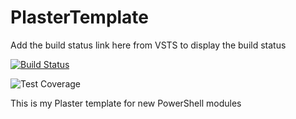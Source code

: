 # PlasterTemplate

Add the build status link here from VSTS to display the build status

[![Build Status](https://mattnodeit.visualstudio.com/_apis/public/build/definitions/f8696591-2871-44c4-97e3-8c0b2198abc6/1/badge)](https://mattnodeit.visualstudio.com/_apis/public/build/definitions/f8696591-2871-44c4-97e3-8c0b2198abc6/1/badge)

![Test Coverage](https://img.shields.io/badge/coverage.svg)

This is my Plaster template for new PowerShell modules
